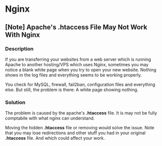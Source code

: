 # Nginx

## [Note] Apache's .htaccess File May Not Work With Nginx

### Description

If you are transferring your websites from a web server which is running Apache to another hosting/VPS which uses Nginx, sometimes you may notice a blank white page when you try to open your new website. Nothing shows in the log files and everything seems to be working properly.

You check for MySQL, firewall, fail2ban, configuration files and everything else. But still, the problem is there: A white page showing nothing.

### Solution

The problem is caused by the apache's **.htaccess** file. It is may not be fully comptabile with what nginx can understand.

Moving the hidden **.htaccess** file or removing would solve the issue. Note that you may lose redirections and other stuff you had in your original **.htaccess** file. And which could affect your work.
